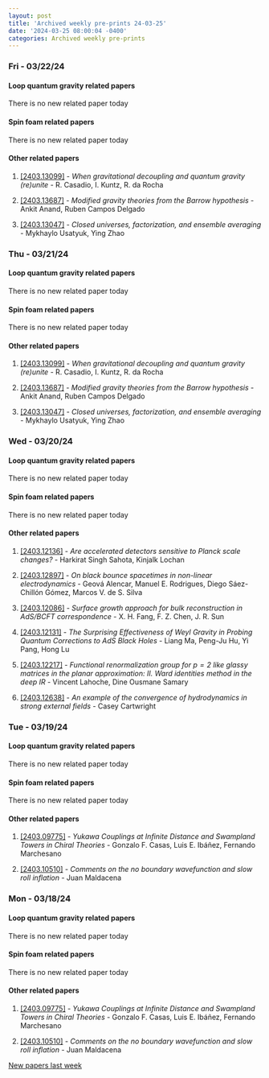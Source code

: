 ```yaml
---
layout: post
title: 'Archived weekly pre-prints 24-03-25'
date: '2024-03-25 08:00:04 -0400'
categories: Archived weekly pre-prints
---
```



### Fri - 03/22/24

#### Loop quantum gravity related papers

There is no new related paper today 

#### Spin foam related papers

There is no new related paper today 



#### Other related papers

1. [[2403.13099]](https://arxiv.org/abs/2403.13099) - *When gravitational decoupling and quantum gravity (re)unite* - R. Casadio, I. Kuntz, R. da Rocha

1. [[2403.13687]](https://arxiv.org/abs/2403.13687) - *Modified gravity theories from the Barrow hypothesis* - Ankit Anand, Ruben Campos Delgado

1. [[2403.13047]](https://arxiv.org/abs/2403.13047) - *Closed universes, factorization, and ensemble averaging* - Mykhaylo Usatyuk, Ying Zhao



### Thu - 03/21/24

#### Loop quantum gravity related papers

There is no new related paper today 

#### Spin foam related papers

There is no new related paper today 



#### Other related papers

1. [[2403.13099]](https://arxiv.org/abs/2403.13099) - *When gravitational decoupling and quantum gravity (re)unite* - R. Casadio, I. Kuntz, R. da Rocha

1. [[2403.13687]](https://arxiv.org/abs/2403.13687) - *Modified gravity theories from the Barrow hypothesis* - Ankit Anand, Ruben Campos Delgado

1. [[2403.13047]](https://arxiv.org/abs/2403.13047) - *Closed universes, factorization, and ensemble averaging* - Mykhaylo Usatyuk, Ying Zhao



### Wed - 03/20/24

#### Loop quantum gravity related papers

There is no new related paper today 

#### Spin foam related papers

There is no new related paper today 



#### Other related papers

1. [[2403.12136]](https://arxiv.org/abs/2403.12136) - *Are accelerated detectors sensitive to Planck scale changes?* - Harkirat Singh Sahota, Kinjalk Lochan

1. [[2403.12897]](https://arxiv.org/abs/2403.12897) - *On black bounce spacetimes in non-linear electrodynamics* - Geová Alencar, Manuel E. Rodrigues, Diego Sáez-Chillón Gómez, Marcos V. de S. Silva

1. [[2403.12086]](https://arxiv.org/abs/2403.12086) - *Surface growth approach for bulk reconstruction in AdS/BCFT  correspondence* - X. H. Fang, F. Z. Chen, J. R. Sun

1. [[2403.12131]](https://arxiv.org/abs/2403.12131) - *The Surprising Effectiveness of Weyl Gravity in Probing Quantum  Corrections to AdS Black Holes* - Liang Ma, Peng-Ju Hu, Yi Pang, Hong Lu

1. [[2403.12217]](https://arxiv.org/abs/2403.12217) - *Functional renormalization group for $p=2$ like glassy matrices in the  planar approximation: II. Ward identities method in the deep IR* - Vincent Lahoche, Dine Ousmane Samary

1. [[2403.12638]](https://arxiv.org/abs/2403.12638) - *An example of the convergence of hydrodynamics in strong external fields* - Casey Cartwright



### Tue - 03/19/24

#### Loop quantum gravity related papers

There is no new related paper today 

#### Spin foam related papers

There is no new related paper today 



#### Other related papers

1. [[2403.09775]](https://arxiv.org/abs/2403.09775) - *Yukawa Couplings at Infinite Distance and Swampland Towers in Chiral  Theories* - Gonzalo F. Casas, Luis E. Ibáñez, Fernando Marchesano

1. [[2403.10510]](https://arxiv.org/abs/2403.10510) - *Comments on the no boundary wavefunction and slow roll inflation* - Juan Maldacena



### Mon - 03/18/24

#### Loop quantum gravity related papers

There is no new related paper today 

#### Spin foam related papers

There is no new related paper today 



#### Other related papers

1. [[2403.09775]](https://arxiv.org/abs/2403.09775) - *Yukawa Couplings at Infinite Distance and Swampland Towers in Chiral  Theories* - Gonzalo F. Casas, Luis E. Ibáñez, Fernando Marchesano

1. [[2403.10510]](https://arxiv.org/abs/2403.10510) - *Comments on the no boundary wavefunction and slow roll inflation* - Juan Maldacena






[New papers last week]({{site.url}}/archived/weekly/pre-prints/2024/03/18/archived_weekly_papers.html)
